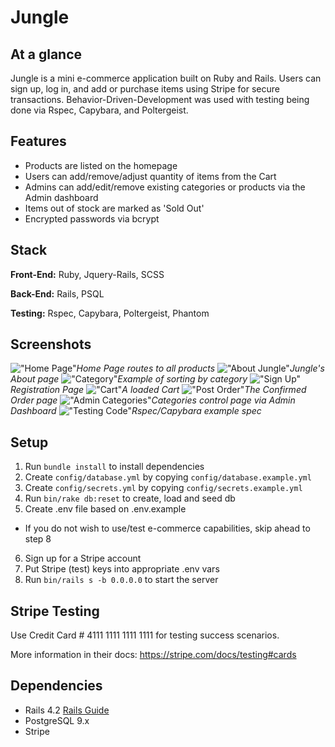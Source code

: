 # Jungle

## At a glance

Jungle is a mini e-commerce application built on Ruby and Rails. Users can sign up, log in, and add or purchase items using Stripe for secure transactions. Behavior-Driven-Development was used with testing being done via Rspec, Capybara, and Poltergeist. 

## Features

- Products are listed on the homepage
- Users can add/remove/adjust quantity of items from  the Cart
- Admins can add/edit/remove existing categories or products via the Admin dashboard
- Items out of stock are marked as 'Sold Out'
- Encrypted passwords via bcrypt

## Stack

**Front-End:** Ruby, Jquery-Rails, SCSS

**Back-End:** Rails, PSQL

**Testing:** Rspec, Capybara, Poltergeist, Phantom

## Screenshots

!["Home Page"](https://github.com/alexhauka/jungle/blob/master/docs/Home%20Page.png?raw=true)*Home Page routes to all products*
!["About Jungle"](https://github.com/alexhauka/jungle/blob/master/docs/jungle%20About.png?raw=true)*Jungle's About page*
!["Category"](https://github.com/alexhauka/jungle/blob/master/docs/Category.png?raw=true)*Example of sorting by category*
!["Sign Up"](https://github.com/alexhauka/jungle/blob/master/docs/Sign%20Up.png?raw=true)*Registration Page*
!["Cart"](https://github.com/alexhauka/jungle/blob/master/docs/Cart.png?raw=true)*A loaded Cart*
!["Post Order"](https://github.com/alexhauka/jungle/blob/master/docs/Post%20Order.png?raw=true)*The Confirmed Order page*
!["Admin Categories"](https://github.com/alexhauka/jungle/blob/master/docs/Admin%20Categories.png?raw=true)*Categories control page via Admin Dashboard*
!["Testing Code"](https://github.com/alexhauka/jungle/blob/master/docs/rspec-capybara-phantom.png?raw=true)*Rspec/Capybara example spec*

## Setup

1. Run `bundle install` to install dependencies
2. Create `config/database.yml` by copying `config/database.example.yml`
3. Create `config/secrets.yml` by copying `config/secrets.example.yml`
4. Run `bin/rake db:reset` to create, load and seed db
5. Create .env file based on .env.example
- If you do not wish to use/test e-commerce capabilities, skip ahead to step 8
6. Sign up for a Stripe account
7. Put Stripe (test) keys into appropriate .env vars
8. Run `bin/rails s -b 0.0.0.0` to start the server

## Stripe Testing

Use Credit Card # 4111 1111 1111 1111 for testing success scenarios.

More information in their docs: <https://stripe.com/docs/testing#cards>

## Dependencies

* Rails 4.2 [Rails Guide](http://guides.rubyonrails.org/v4.2/)
* PostgreSQL 9.x
* Stripe
